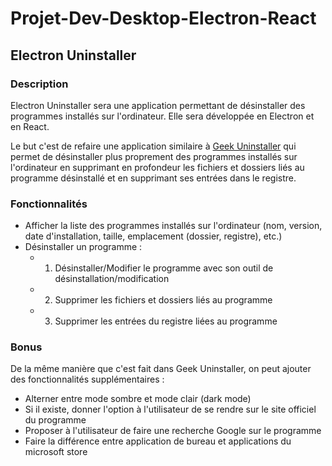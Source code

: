 # Projet-Dev-Desktop-Electron-React

## Electron Uninstaller

### Description

Electron Uninstaller sera une application permettant de désinstaller des programmes installés sur l'ordinateur. Elle sera développée en Electron et en React.

Le but c'est de refaire une application similaire à [Geek Uninstaller](https://geekuninstaller.com/) qui permet de désinstaller plus proprement des programmes installés sur l'ordinateur en supprimant en profondeur les fichiers et dossiers liés au programme désinstallé et en supprimant ses entrées dans le registre.

### Fonctionnalités

- Afficher la liste des programmes installés sur l'ordinateur (nom, version, date d'installation, taille, emplacement (dossier, registre), etc.)
- Désinstaller un programme :
    - 1. Désinstaller/Modifier le programme avec son outil de désinstallation/modification
    - 2. Supprimer les fichiers et dossiers liés au programme
    - 3. Supprimer les entrées du registre liées au programme

### Bonus

De la même manière que c'est fait dans Geek Uninstaller, on peut ajouter des fonctionnalités supplémentaires :
- Alterner entre mode sombre et mode clair (dark mode)
- Si il existe, donner l'option à l'utilisateur de se rendre sur le site officiel du programme
- Proposer à l'utilisateur de faire une recherche Google sur le programme
- Faire la différence entre application de bureau et applications du microsoft store


